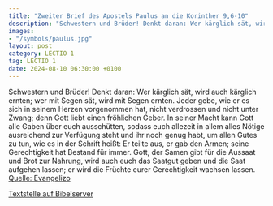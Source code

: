 ```yaml
---
title: "Zweiter Brief des Apostels Paulus an die Korinther 9,6-10"
description: "Schwestern und Brüder! Denkt daran: Wer kärglich sät, wird auch kärglich ernten; wer mit Segen sät, wird mit Segen ernten. Jeder gebe, wie er es sich in seinem Herzen vorgenommen hat, nicht verdrossen und nicht unter Zwang; denn Gott liebt einen fröhlichen Geber. In seiner Macht ...."
images:
- "/symbols/paulus.jpg"
layout: post
category: LECTIO 1
tag: LECTIO 1
date: 2024-08-10 06:30:00 +0100
---
```

Schwestern und Brüder! Denkt daran: Wer kärglich sät, wird auch kärglich ernten; wer mit Segen sät, wird mit Segen ernten.
Jeder gebe, wie er es sich in seinem Herzen vorgenommen hat, nicht verdrossen und nicht unter Zwang; denn Gott liebt einen fröhlichen Geber.
In seiner Macht kann Gott alle Gaben über euch ausschütten, sodass euch allezeit in allem alles Nötige ausreichend zur Verfügung steht und ihr noch genug habt, um allen Gutes zu tun,
wie es in der Schrift heißt: Er teilte aus, er gab den Armen; seine Gerechtigkeit hat Bestand für immer.<!--more-->
Gott, der Samen gibt für die Aussaat und Brot zur Nahrung, wird auch euch das Saatgut geben und die Saat aufgehen lassen; er wird die Früchte eurer Gerechtigkeit wachsen lassen.<br>
[Quelle: Evangelizo](https://evangeliumtagfuertag.org/DE/gospel)

[Textstelle auf Bibelserver](https://www.bibleserver.com/EU/2.Korinther9,6-10)
